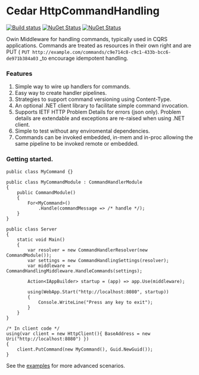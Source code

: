 # Cedar HttpCommandHandling
[![Build status](https://ci.appveyor.com/api/projects/status/2p0cc1foi56t84jx/branch/master)](https://ci.appveyor.com/project/damianh/cedar-httpcommandhandling) [![NuGet Status](http://img.shields.io/nuget/v/Cedar.HttpCommandHandling.svg?style=flat)](https://www.nuget.org/packages/Cedar.HttpCommandHandling/) [![NuGet Status](http://img.shields.io/nuget/v/Cedar.HttpCommandHandling.Client.svg?style=flat)](https://www.nuget.org/packages/Cedar.HttpCommandHandling.Client/)

Owin Middleware for handling commands, typically used in CQRS applications. Commands are treated as resources in their own right and are PUT ( `PUT http://example.com/commands/c9e714c8-c9c1-433b-bcc6-de971b384a03` _to encourage idempotent handling.

### Features
1. Simple way to wire up handlers for commands.
2. Easy way to create handler pipelines.
3. Strategies to support command versioning using Content-Type.
4. An optional .NET client library to facilitate simple command invocation.
5. Supports IETF HTTP Problem Details for errors (json only). Problem details are extendable and exceptions are re-raised when using .NET client. 
6. Simple to test without any enviromental dependencies.
7. Commands can be invoked embedded, in-mem and in-proc allowing the same pipeline to be invoked remote or embedded.

### Getting started.

```CSharp
public class MyCommand {}

public class MyCommandModule : CommandHandlerModule
{
    public CommandModule()
    {
        For<MyCommand>()
            .Handle(commandMessage => /* handle */);
    }
}

public class Server
{
    static void Main()
    {
        var resolver = new CommandHandlerResolver(new CommandModule());
        var settings = new CommandHandlingSettings(resolver);
        var middleware = CommandHandlingMiddleware.HandleCommands(settings);
        
        Action<IAppBuilder> startup = (app) => app.Use(middleware);
        
        using(WebApp.Start("http://localhost:8080", startup))
        {
            Console.WriteLine("Press any key to exit");
        }
    }
}

/* In client code */
using(var client = new HttpClient(){ BaseAddress = new Uri("http://localhost:8080") })
{
    client.PutCommand(new MyCommand(), Guid.NewGuid());
}
```

See the [examples](https://github.com/damianh/Cedar.HttpCommandHandling/tree/master/src/Cedar.HttpCommandHandling.Example) for more advanced scenarios.
